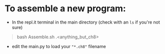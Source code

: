 # To assemble a new program:
- In the repl.it terminal in the main directory (check with an `ls` if you're not sure)
> bash Assemble.sh <yourPrgram>.<anything_but_ch8> 

- edit the main.py to load your `"*.ch8"` filename
